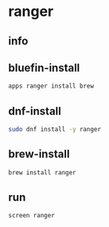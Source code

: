 # ranger

## info

## bluefin-install
```sh
apps ranger install brew
```

## dnf-install
```sh
sudo dnf install -y ranger
```

## brew-install
```sh
brew install ranger
```

## run
```sh
screen ranger
```
